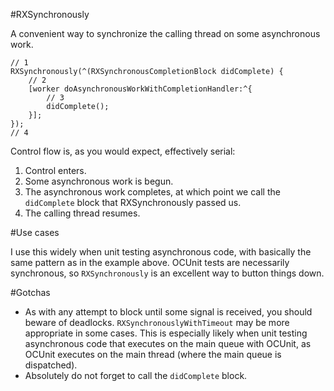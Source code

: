 #RXSynchronously

A convenient way to synchronize the calling thread on some asynchronous work.

	// 1
	RXSynchronously(^(RXSynchronousCompletionBlock didComplete) {
		// 2
		[worker doAsynchronousWorkWithCompletionHandler:^{
			// 3
			didComplete();
		}];
	});
	// 4

Control flow is, as you would expect, effectively serial:

1. Control enters.
2. Some asynchronous work is begun.
3. The asynchronous work completes, at which point we call the `didComplete` block that RXSynchronously passed us.
4. The calling thread resumes.

#Use cases

I use this widely when unit testing asynchronous code, with basically the same pattern as in the example above. OCUnit tests are necessarily synchronous, so `RXSynchronously` is an excellent way to button things down.

#Gotchas

- As with any attempt to block until some signal is received, you should beware of deadlocks. `RXSynchronouslyWithTimeout` may be more appropriate in some cases. This is especially likely when unit testing asynchronous code that executes on the main queue with OCUnit, as OCUnit executes on the main thread (where the main queue is dispatched).
- Absolutely do not forget to call the `didComplete` block.
